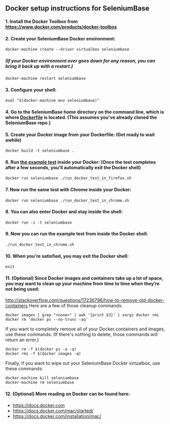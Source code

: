 ## Docker setup instructions for SeleniumBase

#### 1. Install the Docker Toolbox from https://www.docker.com/products/docker-toolbox

#### 2. Create your SeleniumBase Docker environment:

    docker-machine create --driver virtualbox seleniumbase

##### (If your Docker environment ever goes down for any reason, you can bring it back up with a restart.)

    docker-machine restart seleniumbase

#### 3. Configure your shell:

    eval "$(docker-machine env seleniumbase)"

#### 4. Go to the SeleniumBase home directory on the command line, which is where [Dockerfile](https://github.com/seleniumbase/SeleniumBase/blob/master/Dockerfile) is located. (This assumes you've already cloned the SeleniumBase repo.)

#### 5. Create your Docker image from your Dockerfile: (Get ready to wait awhile)

    docker build -t seleniumbase .

#### 6. Run [the example test](https://github.com/seleniumbase/SeleniumBase/blob/master/examples/my_first_test.py) inside your Docker: (Once the test completes after a few seconds, you'll automatically exit the Docker shell)

    docker run seleniumbase ./run_docker_test_in_firefox.sh

#### 7. Now run the same test with Chrome inside your Docker:

    docker run seleniumbase ./run_docker_test_in_chrome.sh

#### 8. You can also enter Docker and stay inside the shell:

    docker run -i -t seleniumbase

#### 9. Now you can run the example test from inside the Docker shell:

    ./run_docker_test_in_chrome.sh

#### 10. When you're satisfied, you may exit the Docker shell:

    exit

#### 11. (Optional) Since Docker images and containers take up a lot of space, you may want to clean up your machine from time to time when they’re not being used:
http://stackoverflow.com/questions/17236796/how-to-remove-old-docker-containers
Here are a few of those cleanup commands:

    docker images | grep "<none>" | awk '{print $3}' | xargs docker rmi
    docker rm 'docker ps --no-trunc -aq'

If you want to completely remove all of your Docker containers and images, use these commands: (If there's nothing to delete, those commands will return an error.)

    docker rm -f $(docker ps -a -q)
    docker rmi -f $(docker images -q)

Finally, if you want to wipe out your SeleniumBase Docker virtualbox, use these commands:

    docker-machine kill seleniumbase
    docker-machine rm seleniumbase

#### 12. (Optional) More reading on Docker can be found here:
* https://docs.docker.com
* https://docs.docker.com/mac/started/
* https://docs.docker.com/installation/mac/
